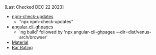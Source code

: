 <!--npm check updates-->
[Last Checked DEC 22 2023]
- [npm-check-updates](https://github.com/raineorshine/npm-check-updates)
  - "npx npm-check-updates"
- [angular-cli-ghpages](https://github.com/angular-schule/angular-cli-ghpages)
  <!--- 'ng deploy' to build and deploy to github pages old-->
  - 'ng build' followed by 'npx angular-cli-ghpages --dir=dist/venus-arch/browser'
- [Material](https://material.angular.io/)
- [Bar Rating](https://github.com/MurhafSousli/ngx-bar-rating)